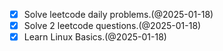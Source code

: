 - [x] Solve leetcode daily problems.(@2025-01-18)  
- [x] Solve 2 leetcode questions.(@2025-01-18)
- [x] Learn Linux Basics.(@2025-01-18)